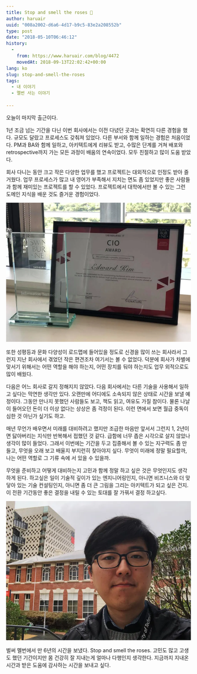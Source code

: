 ```yaml
---
title: Stop and smell the roses 🌹
author: haruair
uuid: "008a2002-d6a6-4d17-b9c5-83e2a208552b"
type: post
date: "2018-05-10T06:46:12"
history:
  - 
    from: https://www.haruair.com/blog/4472
    movedAt: 2018-09-13T22:02:42+00:00
lang: ko
slug: stop-and-smell-the-roses
tags:
  - 내 이야기
  - 멜번 사는 이야기

---
```

오늘이 마지막 출근이다.

1년 조금 넘는 기간을 다닌 이번 회사에서는 이전 다녔던 곳과는 확연히 다른 경험을 했다. 규모도 달랐고 프로세스도 갖춰져 있었다. 다른 부서와 함께 일하는 경험은 처음이었다. PM과 BA와 함께 일하고, 아키텍트에게 리뷰도 받고, 수많은 단계를 거쳐 배포와 retrospective까지 가는 모든 과정이 배움의 연속이었다. 모두 친절하고 많이 도움 받았다.

회사 다니는 동안 크고 작은 다양한 업무를 했고 프로젝트는 대외적으로 인정도 받아 즐거웠다. 업무 프로세스가 많고 내 영어가 부족해서 지치는 면도 좀 있었지만 좋은 사람들과 함께 재미있는 프로젝트를 할 수 있었다. 프로젝트에서 대학에서만 볼 수 있는 그런 도메인 지식을 배운 것도 즐거운 경험이었다.

![CIO Award](cio-award.webp)

또한 성평등과 문화 다양성이 로드맵에 들어있을 정도로 신경을 많이 쓰는 회사라서 그런지 지난 회사에서 겪었던 작은 편견조차 여기서는 볼 수 없었다. 덕분에 회사가 차별에 맞서기 위해서는 어떤 역할을 해야 하는지, 어떤 장치를 둬야 하는지도 업무 외적으로도 많이 배웠다.

다음은 어느 회사로 갈지 정해지지 않았다. 다음 회사에서는 다른 기술을 사용해서 일하고 싶다는 막연한 생각만 있다. 오랜만에 어디에도 소속되지 않은 상태로 시간을 보낼 예정이다. 그동안 만나지 못했던 사람들도 보고, 책도 읽고, 여유도 가질 참이다. 물론 나날이 들어오던 돈이 더 이상 없다는 상상은 좀 걱정이 된다. 이런 면에서 보면 월급 중독이 심한 것 아닌가 싶기도 하고.

매년 무언가 배우면서 미래를 대비하려고 했지만 조급한 마음만 앞서서 그런지 1, 2년이면 닳아버리는 지식만 반복해서 접했던 것 같다. 급함에 너무 좁은 시각으로 살지 않았나 생각이 많이 들었다. 그래서 이번에는 기간을 두고 집중해서 볼 수 있는 지구력도 좀 만들고, 무엇을 오래 보고 배울지 부지런히 찾아야지 싶다. 무엇이 미래에 정말 필요할까, 나는 어떤 역할로 그 기류 속에 서 있을 수 있을까.

무엇을 준비하고 어떻게 대비하는지 고민과 함께 정말 하고 싶은 것은 무엇인지도 생각하게 된다. 하고싶은 일이 기술적 깊이가 있는 엔지니어링인지, 아니면 비즈니스와 더 맞닿아 있는 기술 컨설팅인지, 아니면 좀 더 큰 그림을 그리는 아키텍트가 되고 싶은 건지. 이 전환 기간동안 좋은 결정을 내릴 수 있는 토대를 잘 가꿔서 결정 하고싶다.

![마지막 출근 날](last-day-of-sw.webp)

벌써 멜번에서 만 6년의 시간을 보냈다. Stop and smell the roses. 고민도 많고 고생도 했던 기간이지만 몸 건강히 잘 지내는게 얼마나 다행인지 생각한다. 지금까지 지내온 시간과 받은 도움에 감사하는 시간을 보내고 싶다.

